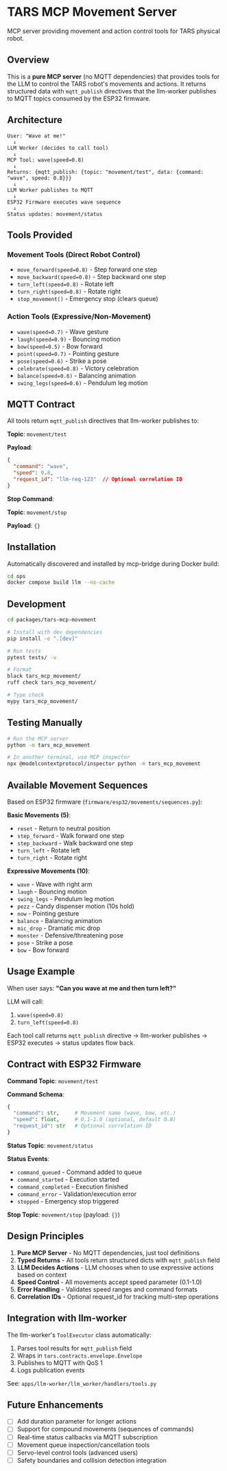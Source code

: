 # TARS MCP Movement Server

MCP server providing movement and action control tools for TARS physical robot.

## Overview

This is a **pure MCP server** (no MQTT dependencies) that provides tools for the LLM to control the TARS robot's movements and actions. It returns structured data with `mqtt_publish` directives that the llm-worker publishes to MQTT topics consumed by the ESP32 firmware.

## Architecture

```
User: "Wave at me!"
  ↓
LLM Worker (decides to call tool)
  ↓
MCP Tool: wave(speed=0.8)
  ↓
Returns: {mqtt_publish: {topic: "movement/test", data: {command: "wave", speed: 0.8}}}
  ↓
LLM Worker publishes to MQTT
  ↓
ESP32 Firmware executes wave sequence
  ↓
Status updates: movement/status
```

## Tools Provided

### Movement Tools (Direct Robot Control)
- `move_forward(speed=0.8)` - Step forward one step
- `move_backward(speed=0.8)` - Step backward one step
- `turn_left(speed=0.8)` - Rotate left
- `turn_right(speed=0.8)` - Rotate right
- `stop_movement()` - Emergency stop (clears queue)

### Action Tools (Expressive/Non-Movement)
- `wave(speed=0.7)` - Wave gesture
- `laugh(speed=0.9)` - Bouncing motion
- `bow(speed=0.5)` - Bow forward
- `point(speed=0.7)` - Pointing gesture
- `pose(speed=0.6)` - Strike a pose
- `celebrate(speed=0.8)` - Victory celebration
- `balance(speed=0.6)` - Balancing animation
- `swing_legs(speed=0.6)` - Pendulum leg motion

## MQTT Contract

All tools return `mqtt_publish` directives that llm-worker publishes to:

**Topic**: `movement/test`

**Payload**:
```json
{
  "command": "wave",
  "speed": 0.8,
  "request_id": "llm-req-123"  // Optional correlation ID
}
```

**Stop Command**:

**Topic**: `movement/stop`

**Payload**: `{}`

## Installation

Automatically discovered and installed by mcp-bridge during Docker build:

```bash
cd ops
docker compose build llm --no-cache
```

## Development

```bash
cd packages/tars-mcp-movement

# Install with dev dependencies
pip install -e ".[dev]"

# Run tests
pytest tests/ -v

# Format
black tars_mcp_movement/
ruff check tars_mcp_movement/

# Type check
mypy tars_mcp_movement/
```

## Testing Manually

```bash
# Run the MCP server
python -m tars_mcp_movement

# In another terminal, use MCP inspector
npx @modelcontextprotocol/inspector python -m tars_mcp_movement
```

## Available Movement Sequences

Based on ESP32 firmware (`firmware/esp32/movements/sequences.py`):

**Basic Movements (5)**:
- `reset` - Return to neutral position
- `step_forward` - Walk forward one step
- `step_backward` - Walk backward one step
- `turn_left` - Rotate left
- `turn_right` - Rotate right

**Expressive Movements (10)**:
- `wave` - Wave with right arm
- `laugh` - Bouncing motion
- `swing_legs` - Pendulum leg motion
- `pezz` - Candy dispenser motion (10s hold)
- `now` - Pointing gesture
- `balance` - Balancing animation
- `mic_drop` - Dramatic mic drop
- `monster` - Defensive/threatening pose
- `pose` - Strike a pose
- `bow` - Bow forward

## Usage Example

When user says: **"Can you wave at me and then turn left?"**

LLM will call:
1. `wave(speed=0.8)`
2. `turn_left(speed=0.8)`

Each tool call returns `mqtt_publish` directive → llm-worker publishes → ESP32 executes → status updates flow back.

## Contract with ESP32 Firmware

**Command Topic**: `movement/test`

**Command Schema**:
```python
{
  "command": str,     # Movement name (wave, bow, etc.)
  "speed": float,     # 0.1-1.0 (optional, default 0.8)
  "request_id": str   # Optional correlation ID
}
```

**Status Topic**: `movement/status`

**Status Events**:
- `command_queued` - Command added to queue
- `command_started` - Execution started
- `command_completed` - Execution finished
- `command_error` - Validation/execution error
- `stopped` - Emergency stop triggered

**Stop Topic**: `movement/stop` (payload: `{}`)

## Design Principles

1. **Pure MCP Server** - No MQTT dependencies, just tool definitions
2. **Typed Returns** - All tools return structured dicts with `mqtt_publish` field
3. **LLM Decides Actions** - LLM chooses when to use expressive actions based on context
4. **Speed Control** - All movements accept speed parameter (0.1-1.0)
5. **Error Handling** - Validates speed ranges and command formats
6. **Correlation IDs** - Optional request_id for tracking multi-step operations

## Integration with llm-worker

The llm-worker's `ToolExecutor` class automatically:
1. Parses tool results for `mqtt_publish` field
2. Wraps in `tars.contracts.envelope.Envelope`
3. Publishes to MQTT with QoS 1
4. Logs publication events

See: `apps/llm-worker/llm_worker/handlers/tools.py`

## Future Enhancements

- [ ] Add duration parameter for longer actions
- [ ] Support for compound movements (sequences of commands)
- [ ] Real-time status callbacks via MQTT subscription
- [ ] Movement queue inspection/cancellation tools
- [ ] Servo-level control tools (advanced users)
- [ ] Safety boundaries and collision detection integration
